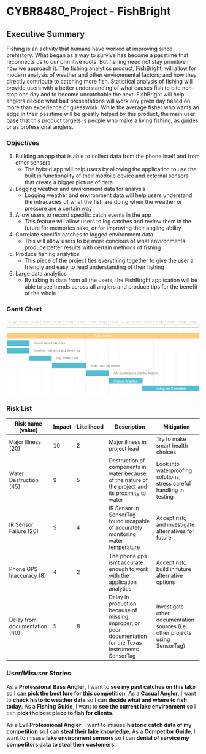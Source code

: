 ﻿# CYBR8480_Project - FishBright

## Executive Summary
Fishing is an activity that humans have worked at improving since prehistory.  What began as a way to survive has become a passtime that reconnects us to our primitive roots.  But fishing need not stay primitive in how we approach it.  The fishing analytics product, FishBright, will allow for modern analysis of weather and other environmental factors; and how they directly contribute to catching more fish.  Statistical analysis of fishing will provide users with a better understanding of what causes fish to bite non-stop one day and to become uncatchable the next.  FishBright will help anglers decide what bait presentations will work any given day based on more than experience or guesswork.  While the average fisher who wants an edge in their passtime will be greatly helped by this product, the main user base that this product targets is people who make a living fishing, as guides or as professional anglers.  

### Objectives
1. Building an app that is able to collect data from the phone itself and from other sensors
    - The hybrid app will help users by allowing the application to use the built in functionality of their modbile device and external sensors that create a bigger picture of data
2. Logging weather and environment data for analysis
    - Logging weather and environment data will help users understand the intracacies of what the fish are doing when the weather or pressure are a certain way
3. Allow users to record specific catch events in the app
    -  This feature will allow users to log catches and review them in the future for memories sake, or for improving their angling ability
4. Correlate specific catches to logged environment data
    -  This will allow users to be more concious of what environments produce better results with certain methods of fishing
5. Produce fishing analytics
    -  This piece of the project ties everything together to give the user a friendly and easy to read understanding of their fishing
6. Large data analytics
    -  By taking in data from all the users, the FishBright application will be able to see trends across all anglers and produce tips for the benefit of the whole 
    
### Gantt Chart
![alt text](https://github.com/Append/CYBR8480_Project/blob/master/pictures/Gantt.PNG "Gantt Chart")

### Risk List
|Risk name (value)  | Impact     | Likelihood | Description | Mitigation |
|-------------------|------------|------------|-------------|------------|
|Major Illness (20) | 10 | 2 | Major illness in project lead  | Try to make smart health choices |
|Water Destruction (45) | 9 | 5 | Destruction of components in water because of the nature of the project and its proximity to water | Look into waterproofing solutions, stress careful handling in testing|
|IR Sensor Failure (20) | 5 | 4 | IR Sensor in SensorTag found incapable of accurately monitoring water temperature  | Accept risk, and investigate alternatives for future|
|Phone GPS Inaccuracy (8) | 4 | 2 | The phone gps isn't accurate enough to work with the application analytics | Accept risk, build in future alternative options|
|Delay from documentation (40) | 5 | 8 | Delay in production because of missing, improper, or poor documentation for the Texas Instruments SensorTag | Investigate other documentation sources (i.e. other projects using SensorTag) |

### User/Misuser Stories

As a **Professional Bass Angler**, I want to **see my past catches on this lake** so I can **pick the best lure for this competition**.
As a **Casual Angler**, I want to **check historic weather data** so I can **decide what and where to fish today**.
As a **Fishing Guide**, I want to **see the current lake environment** so I can **pick the best place to fish for clients**.

As a **Evil Professional Angler**, I want to misuse **historic catch data of my competition** so I can **steal their lake knowledge**.
As a **Competitor Guide**, I want to misuse **lake environment sensors** so I can **denial of service my competitors data to steal their customers**.
